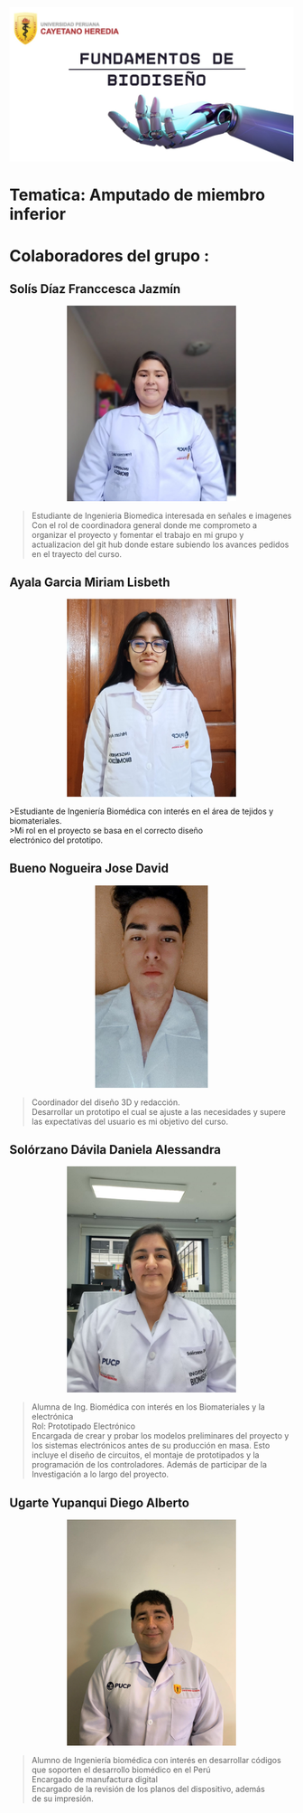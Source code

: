 
![portada](https://github.com/Arbandu/Fundbio/blob/f1f91e4d9d3601dfbe0b1c6bcbfa66de23f652a6/Imagenes/caratula.jpg)

# Tematica: Amputado de miembro inferior

# Colaboradores del grupo :

## Solís Díaz Franccesca Jazmín

<p align="center">
  <img src="https://github.com/Arbandu/Fundbio/blob/4ba15f7310cd0ebb29fcbcfcdb1dc46d3fc5ca1b/Imagenes/Franccesca.jpg" alt="Imagen de Franccesca" width="300">
</p>

> Estudiante de Ingenieria Biomedica interesada en señales e imagenes <br>
> Con el rol de coordinadora general donde me comprometo a organizar el proyecto y fomentar el trabajo en mi grupo y actualizacion del git hub donde estare subiendo los avances pedidos en 
 el trayecto del curso.<br>
 
## Ayala Garcia Miriam Lisbeth

<p align="center">
  <img src="https://github.com/Arbandu/Fundbio/blob/474d1c025232e09576b05dd9f067a160f1ddbbc6/Imagenes/Miriam.jpg" alt="Imagen de Miriam" width="300">
</p>
>Estudiante de Ingeniería Biomédica con interés en el área de tejidos y biomateriales. <br>
>Mi rol en el proyecto se basa en el correcto diseño electrónico del prototipo.

## Bueno Nogueira Jose David

<p align="center">
  <img src="https://github.com/Arbandu/Fundbio/blob/da8a0a84fbb7b394fb6047836830d433f25c0386/Imagenes/Jose.jpg" alt="Imagen de Jose" width="200">
</p>

>Coordinador del diseño 3D y redacción.<br>
>Desarrollar un prototipo el cual se ajuste a las necesidades y supere las expectativas del usuario es mi objetivo del curso. <br>

## Solórzano Dávila Daniela Alessandra

<p align="center">
  <img src="https://github.com/Arbandu/Fundbio/blob/2635e622c3ec302283b7289f5b0d49f5aa36a6d6/Imagenes/Daniela.jpg" alt="Imagen de Daniela" width="300">
</p>
  
 > Alumna de Ing. Biomédica con interés en los Biomateriales y la electrónica <br>
 > Rol: Prototipado Electrónico <br>
 > Encargada de crear y probar los modelos preliminares del proyecto y los sistemas electrónicos antes de su producción en masa. Esto incluye el diseño de circuitos, el montaje de 
 > prototipados y la programación de los controladores. Además de participar de la Investigación a lo largo del proyecto.

## Ugarte Yupanqui Diego Alberto
<p align="center">
  <img src="https://github.com/Arbandu/Fundbio/blob/71983535b19b8933dee56a6a44b2b73140f1f16a/Imagenes/Diego.jpg" alt="Imagen de Diego" width="300">
</p>

>Alumno de Ingeniería biomédica con interés en desarrollar códigos que soporten el desarrollo biomédico en el Perú <br>
>Encargado de manufactura digital <br>
>Encargado de la revisión de los planos del dispositivo, además de su impresión.<br>
